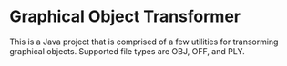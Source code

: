 # Graphical Object Transformer
This is a Java project that is comprised of a few utilities for transorming graphical objects. Supported file types are OBJ, OFF, and PLY. 
